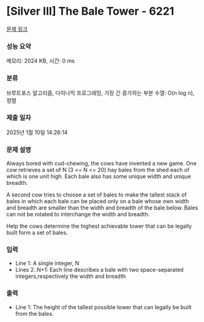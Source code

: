 # [Silver III] The Bale Tower - 6221 

[문제 링크](https://www.acmicpc.net/problem/6221) 

### 성능 요약

메모리: 2024 KB, 시간: 0 ms

### 분류

브루트포스 알고리즘, 다이나믹 프로그래밍, 가장 긴 증가하는 부분 수열: O(n log n), 정렬

### 제출 일자

2025년 1월 10일 14:26:14

### 문제 설명

<p>Always bored with cud-chewing, the cows have invented a new game. One cow retrieves a set of N (3 <= N <= 20) hay bales from the shed each of which is one unit high. Each bale also has some unique width and unique breadth.</p>

<p>A second cow tries to choose a set of bales to make the tallest stack of bales in which each bale can be placed only on a bale whose own width and breadth are smaller than the width and breadth of the bale below. Bales can not be rotated to interchange the width and breadth.</p>

<p>Help the cows determine the highest achievable tower that can be legally built form a set of bales.</p>

### 입력 

 <ul>
	<li>Line 1: A single integer, N</li>
	<li>Lines 2..N+1: Each line describes a bale with two space-separated integers,respectively the width and breadth</li>
</ul>

<p> </p>

### 출력 

 <ul>
	<li>Line 1: The height of the tallest possible tower that can legally be built from the bales.</li>
</ul>

